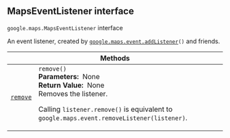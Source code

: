 
<devsite-heading text=" MapsEventListener interface" for="MapsEventListener" level="h2" link="" toc="" back-to-top=""><h2 id="MapsEventListener" is-upgraded="">MapsEventListener interface</h2></devsite-heading>
<p>
<code translate="no" dir="ltr"><span itemprop="path">google.maps</span>.<span itemprop="name">MapsEventListener</span></code>
interface
</p>
<p>An event listener, created by <code translate="no" dir="ltr"><a href="event.md">google.maps.event.addListener</a>()</code> and friends.</p>
<div class="devsite-table-wrapper"><table class="methods responsive" summary="interface MapsEventListener - Methods">
<thead>
<tr><th colspan="2">Methods</th>
</tr></thead>
<tbody>
<tr id="MapsEventListener.remove">
<td itemprop="property"><code translate="no" dir="ltr"><a class="secret-link" href="#MapsEventListener.remove"><span>remove</span></a></code></td>
<td><div><code translate="no" dir="ltr">remove()</code></div>
<div class="desc"><strong>Parameters:</strong>&nbsp; None</div>
<div class="desc"><strong>Return Value:</strong>&nbsp; None</div>
<div class="desc">Removes the listener. <p>Calling <code translate="no" dir="ltr">listener.remove()</code> is equivalent to <code translate="no" dir="ltr">google.maps.event.removeListener(listener)</code>.</p></div></td>
</tr>
</tbody>
</table></div>
